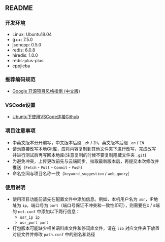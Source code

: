 ## README

### 开发环境

* Linux: Ubuntu18.04
* g++: 7.5.0
* jsoncpp: 0.5.0
* redis: 6.0.8
* hiredis: 1.0.0
* redis-plus-plus
* cppjieba

### 推荐编码规范

* [Google 开源项目风格指南 (中文版)](https://github.com/zh-google-styleguide/zh-google-styleguide)

### VSCode设置

* [Ubuntu下使用VSCode连接Github](http://bitjoy.net/2018/11/13/ubuntu%E4%B8%8B%E4%BD%BF%E7%94%A8vscode%E8%BF%9E%E6%8E%A5github/)

### 项目注意事项

* 中英文版本分开编写，中文版本后缀 `_zh` / `ZH`，英文版本后缀 `_en` / `EN`
* 请勿直接改写本地Git库，应将内容复制到其他文件夹下进行改写，完成改写并进行测试后再写回本地库(注意复制的时候不要复制隐藏文件夹 `.git`)
* 为避免冲突，上传更改前先与云端同步，拉取最新版本后，再提交本次修改并推送（`Fetch` - `Pull` - `Commit` - `Push`）
* 命名空间与项目名称一致（`keyword_suggestion` / `web_query`）

### 使用说明

* 使用项目功能前请先在配置文件中添加信息。例如，本机用户名为 `usr`，IP地址为 `ip`，端口号为 `port`（端口号保证不冲突和一致性即可），则需要在c / s端的 `net.conf` 中添加以下两行信息：
  * `usr_ip ip`
  * `usr_port port`
* 打包版本可能缺少相关语料库文件和停词库文件，请在 `lib` 对应文件夹下放置对应文件并修改 `path.conf` 中的别名和路径
